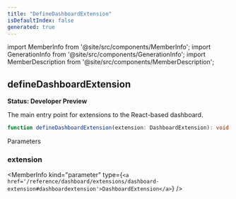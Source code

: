 ```yaml
---
title: "DefineDashboardExtension"
isDefaultIndex: false
generated: true
---
```

<!-- This file was generated from the Vendure source. Do not modify. Instead, re-run the "docs:build" script -->
import MemberInfo from '@site/src/components/MemberInfo';
import GenerationInfo from '@site/src/components/GenerationInfo';
import MemberDescription from '@site/src/components/MemberDescription';


## defineDashboardExtension

<GenerationInfo sourceFile="packages/dashboard/src/lib/framework/extension-api/define-dashboard-extension.ts" sourceLine="35" packageName="@vendure/dashboard" since="3.3.0" />

**Status: Developer Preview**

The main entry point for extensions to the React-based dashboard.

```ts title="Signature"
function defineDashboardExtension(extension: DashboardExtension): void
```
Parameters

### extension

<MemberInfo kind="parameter" type={`<a href='/reference/dashboard/extensions/dashboard-extension#dashboardextension'>DashboardExtension</a>`} />


